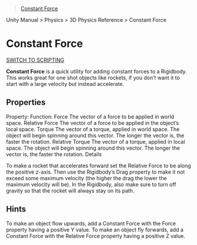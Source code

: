 > [Constant Force](https://docs.unity3d.com/Manual/class-ConstantForce.html)

Unity Manual > Physics > 3D Physics Reference > Constant Force

# Constant Force

[SWITCH TO SCRIPTING](https://docs.unity3d.com/ScriptReference/ConstantForce.html)

**Constant Force** is a quick utility for adding constant forces to a Rigidbody. This works great for one shot objects like rockets, if you don’t want it to start with a large velocity but instead accelerate.


## Properties

Property:   Function:
Force   The vector of a force to be applied in world space.
Relative Force  The vector of a force to be applied in the object’s local space.
Torque  The vector of a torque, applied in world space. The object will begin spinning around this vector. The longer the vector is, the faster the rotation.
Relative Torque The vector of a torque, applied in local space. The object will begin spinning around this vector. The longer the vector is, the faster the rotation.
Details

To make a rocket that accelerates forward set the Relative Force to be along the positive z-axis. Then use the Rigidbody’s Drag property to make it not exceed some maximum velocity (the higher the drag the lower the maximum velocity will be). In the Rigidbody, also make sure to turn off gravity so that the rocket will always stay on its path.

## Hints

To make an object flow upwards, add a Constant Force with the Force property having a positive Y value.
To make an object fly forwards, add a Constant Force with the Relative Force property having a positive Z value.
